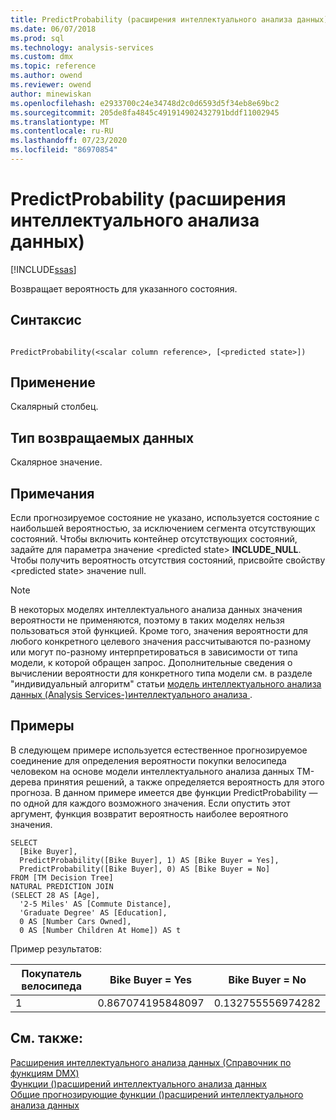 ```yaml
---
title: PredictProbability (расширения интеллектуального анализа данных) | Документация Майкрософт
ms.date: 06/07/2018
ms.prod: sql
ms.technology: analysis-services
ms.custom: dmx
ms.topic: reference
ms.author: owend
ms.reviewer: owend
author: minewiskan
ms.openlocfilehash: e2933700c24e34748d2c0d6593d5f34eb8e69bc2
ms.sourcegitcommit: 205de8fa4845c491914902432791bddf11002945
ms.translationtype: MT
ms.contentlocale: ru-RU
ms.lasthandoff: 07/23/2020
ms.locfileid: "86970854"
---
```

# <a name="predictprobability-dmx"></a>PredictProbability (расширения интеллектуального анализа данных)
[!INCLUDE[ssas](../includes/applies-to-version/ssas.md)]

  Возвращает вероятность для указанного состояния.  
  
## <a name="syntax"></a>Синтаксис  
  
```  
  
PredictProbability(<scalar column reference>, [<predicted state>])  
```  
  
## <a name="applies-to"></a>Применение  
 Скалярный столбец.  
  
## <a name="return-type"></a>Тип возвращаемых данных  
 Скалярное значение.  
  
## <a name="remarks"></a>Примечания  
 Если прогнозируемое состояние не указано, используется состояние с наибольшей вероятностью, за исключением сегмента отсутствующих состояний. Чтобы включить контейнер отсутствующих состояний, задайте для параметра значение \<predicted state> **INCLUDE_NULL**. Чтобы получить вероятность отсутствия состояний, присвойте свойству \<predicted state> значение null.  
  
> [!NOTE]  
>  В некоторых моделях интеллектуального анализа данных значения вероятности не применяются, поэтому в таких моделях нельзя пользоваться этой функцией. Кроме того, значения вероятности для любого конкретного целевого значения рассчитываются по-разному или могут по-разному интерпретироваться в зависимости от типа модели, к которой обращен запрос. Дополнительные сведения о вычислении вероятности для конкретного типа модели см. в разделе "индивидуальный алгоритм" статьи [модель интеллектуального анализа данных &#40;Analysis Services-&#41;интеллектуального анализа ](https://docs.microsoft.com/analysis-services/data-mining/mining-model-content-analysis-services-data-mining).  
  
## <a name="examples"></a>Примеры  
 В следующем примере используется естественное прогнозируемое соединение для определения вероятности покупки велосипеда человеком на основе модели интеллектуального анализа данных TM-дерева принятия решений, а также определяется вероятность для этого прогноза. В данном примере имеется две функции PredictProbability — по одной для каждого возможного значения. Если опустить этот аргумент, функция возвратит вероятность наиболее вероятного значения.  
  
```  
SELECT  
  [Bike Buyer],  
  PredictProbability([Bike Buyer], 1) AS [Bike Buyer = Yes],  
  PredictProbability([Bike Buyer], 0) AS [Bike Buyer = No]  
FROM [TM Decision Tree]  
NATURAL PREDICTION JOIN  
(SELECT 28 AS [Age],  
  '2-5 Miles' AS [Commute Distance],  
  'Graduate Degree' AS [Education],  
  0 AS [Number Cars Owned],  
  0 AS [Number Children At Home]) AS t  
```  
  
 Пример результатов:  
  
|Покупатель велосипеда|Bike Buyer = Yes|Bike Buyer = No|  
|----------------|-----------------------|----------------------|  
|1|0.867074195848097|0.132755556974282|  
  
## <a name="see-also"></a>См. также:  
 [Расширения интеллектуального анализа данных &#40;Справочник по функциям DMX&#41;](../dmx/data-mining-extensions-dmx-function-reference.md)   
 [Функции &#40;&#41;расширений интеллектуального анализа данных](../dmx/functions-dmx.md)   
 [Общие прогнозирующие функции &#40;&#41;расширений интеллектуального анализа данных](../dmx/general-prediction-functions-dmx.md)  
  
  
